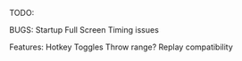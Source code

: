 TODO:

BUGS:
Startup
Full Screen
Timing issues

Features:
Hotkey Toggles
Throw range?
Replay compatibility